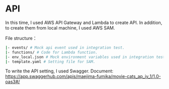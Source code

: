 # API
In this time, I used AWS API Gateway and Lambda to create API.
In addition, to create them from local machine, I used AWS SAM.

File structure：
```bash
|- events/ # Mock api event used in integration test.
|- functions/ # Code for Lambda function.
|- env_local.json # Mock environment variables used in integration test.
|- template.yaml # Setting file for SAM.
```

To write the API setting, I used Swagger.
Document: https://app.swaggerhub.com/apis/maejima-fumika/movie-cats_ap_iv_1/1.0-oas3#/